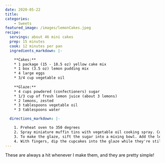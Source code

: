 ```yaml
---
date: 2020-05-22
title: 
categories:
    - Sweets
featured_image: /images/lemonCakes.jpeg
recipe:
  servings: about 46 mini cakes
  prep: 15 minutes
  cook: 12 minutes per pan
  ingredients_markdown: |-

    **Cakes:**
    * 1 package (15 - 18.5 oz) yellow cake mix
    * 1 box (3.5 oz) lemon pudding mix
    * 4 large eggs
    * 3/4 cup vegetable oil
    
    **Glaze:**
    * 4 cups powdered (confectioners) sugar
    * 1/3 cup of fresh lemon juice (about 3 lemons)
    * 2 lemons, zested
    * 3 tablespoons vegetable oil
    * 3 tablespoons water

  directions_markdown: |-

    1. Preheat oven to 350 degrees
    2. Spray miniature muffin tins with vegetable oil cooking spray. Combine the cake mix, pudding mix, eggs and oil and blend well with an electric mixer until smooth, about 2 minutes. Pour a small amount of batter, filling each muffin tin half way. Bake for 11 - 12 minutes. Turn out onto a tea towel.
    3. To make the glaze, sift the sugar into a mixing bowl. Add the lemon juice, zest, oil, and 3 tablespoons water. Mix with a spoon until smooth.
    4. With fingers, dip the cupcakes into the glaze while they're still warm, covering as much of the cake as possible, or spoon the glaze over the warm cupcakes, turning them to completely coat. Place on wire racks with waxed paper underneath to catch any drips. Let the glaze set thoroughly, at least an hour, before storing in containers with tight-fitting lids.
---
```


These are always a hit whenever I make them, and they are pretty simple! 


